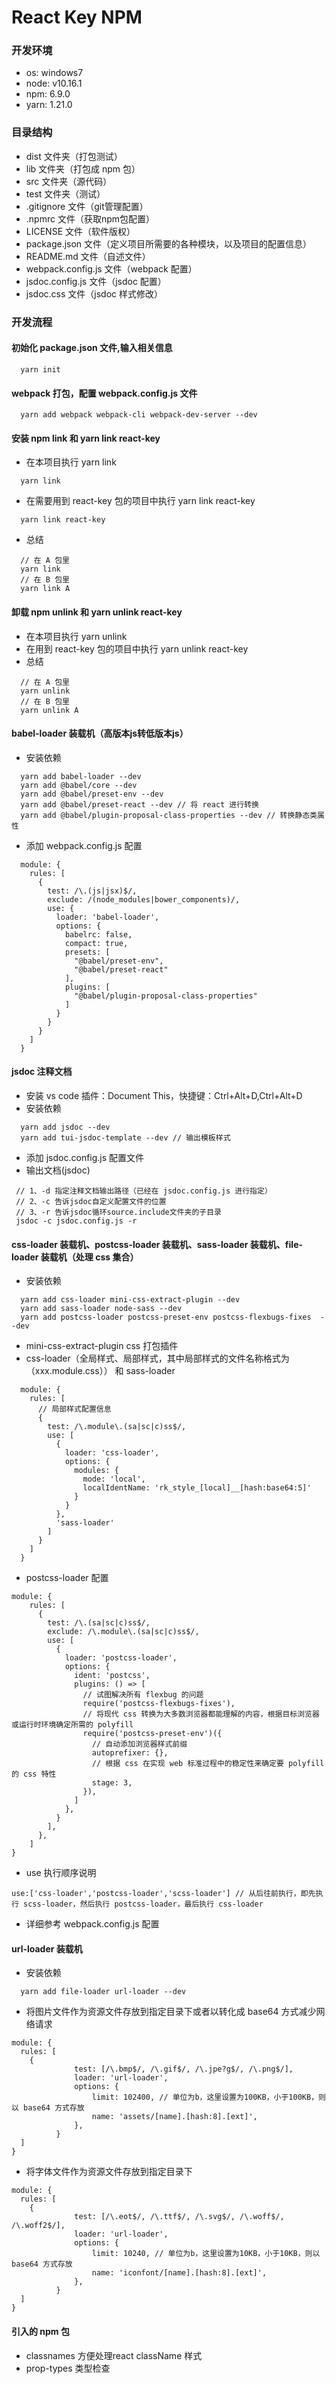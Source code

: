 # React Key NPM

### 开发环境
* os: windows7
* node: v10.16.1
* npm: 6.9.0
* yarn: 1.21.0

### 目录结构
  * dist 文件夹（打包测试）
  * lib 文件夹（打包成 npm 包）
  * src 文件夹（源代码）
  * test 文件夹（测试）
  * .gitignore 文件（git管理配置）
  * .npmrc 文件（获取npm包配置）
  * LICENSE 文件（软件版权）
  * package.json 文件（定义项目所需要的各种模块，以及项目的配置信息）
  * README.md 文件（自述文件）
  * webpack.config.js 文件（webpack 配置）
  * jsdoc.config.js 文件（jsdoc 配置）
  * jsdoc.css 文件（jsdoc 样式修改）

### 开发流程

#### 初始化 package.json 文件,输入相关信息
  ```
    yarn init
  ```

#### webpack 打包，配置 webpack.config.js 文件
  ```
    yarn add webpack webpack-cli webpack-dev-server --dev
  ```

#### 安装 npm link 和 yarn link react-key
  * 在本项目执行 yarn link
  ```
    yarn link
  ```
  * 在需要用到 react-key 包的项目中执行 yarn link react-key
  ```
    yarn link react-key
  ```
  * 总结
  ```
    // 在 A 包里
    yarn link
    // 在 B 包里
    yarn link A
  ```

#### 卸载 npm unlink 和 yarn unlink react-key
  * 在本项目执行 yarn unlink
  * 在用到 react-key 包的项目中执行 yarn unlink react-key
  * 总结
  ```
    // 在 A 包里
    yarn unlink
    // 在 B 包里
    yarn unlink A
  ```

#### babel-loader 装载机（高版本js转低版本js）
  * 安装依赖
  ```
    yarn add babel-loader --dev
    yarn add @babel/core --dev
    yarn add @babel/preset-env --dev
    yarn add @babel/preset-react --dev // 将 react 进行转换
    yarn add @babel/plugin-proposal-class-properties --dev // 转换静态类属性
  ```
  * 添加 webpack.config.js 配置
  ```
    module: {
      rules: [
        {
          test: /\.(js|jsx)$/,
          exclude: /(node_modules|bower_components)/,
          use: {
            loader: 'babel-loader',
            options: {
              babelrc: false,
              compact: true,
              presets: [
                "@babel/preset-env",
                "@babel/preset-react"
              ],
              plugins: [
                "@babel/plugin-proposal-class-properties"
              ]
            }
          }
        }
      ]
    }
  ```


#### jsdoc 注释文档
  * 安装 vs code 插件：Document This，快捷键：Ctrl+Alt+D,Ctrl+Alt+D
  * 安装依赖
  ```
    yarn add jsdoc --dev
    yarn add tui-jsdoc-template --dev // 输出模板样式
  ```
  *  添加 jsdoc.config.js 配置文件
  * 输出文档(jsdoc)
   ```
    // 1、-d 指定注释文档输出路径（已经在 jsdoc.config.js 进行指定）
    // 2、-c 告诉jsdoc自定义配置文件的位置
    // 3、-r 告诉jsdoc循环source.include文件夹的子目录
    jsdoc -c jsdoc.config.js -r
   ```
  
#### css-loader 装载机、postcss-loader 装载机、sass-loader 装载机、file-loader 装载机（处理 css 集合）
  * 安装依赖
  ```
    yarn add css-loader mini-css-extract-plugin --dev
    yarn add sass-loader node-sass --dev
    yarn add postcss-loader postcss-preset-env postcss-flexbugs-fixes  --dev
  ```
  * mini-css-extract-plugin  css 打包插件
  * css-loader（全局样式、局部样式，其中局部样式的文件名称格式为（xxx.module.css）） 和 sass-loader
  ```
    module: {
      rules: [
        // 局部样式配置信息
        {
          test: /\.module\.(sa|sc|c)ss$/,
          use: [
            {
              loader: 'css-loader',
              options: {
                modules: {
                  mode: 'local',
                  localIdentName: 'rk_style_[local]__[hash:base64:5]'
                }
              }
            },
            'sass-loader'
          ]
        }
      ]
    }
  ```
  * postcss-loader 配置
  ```
  module: {
      rules: [
        {
          test: /\.(sa|sc|c)ss$/,
          exclude: /\.module\.(sa|sc|c)ss$/,
          use: [
            {
              loader: 'postcss-loader',
              options: {
                ident: 'postcss',
                plugins: () => [
                  // 试图解决所有 flexbug 的问题
                  require('postcss-flexbugs-fixes'),
                  // 将现代 css 转换为大多数浏览器都能理解的内容，根据目标浏览器或运行时环境确定所需的 polyfill
                  require('postcss-preset-env')({
                    // 自动添加浏览器样式前缀
                    autoprefixer: {},
                    // 根据 css 在实现 web 标准过程中的稳定性来确定要 polyfill 的 css 特性
                    stage: 3,
                  }),
                ]
              },
            }
          ],
        },
      ]
  }
  ```
  * use 执行顺序说明
  ```
  use:['css-loader','postcss-loader','scss-loader'] // 从后往前执行，即先执行 scss-loader，然后执行 postcss-loader，最后执行 css-loader
  ```
  * 详细参考 webpack.config.js 配置


#### url-loader 装载机
  * 安装依赖
  ```
    yarn add file-loader url-loader --dev
  ```
  * 将图片文件作为资源文件存放到指定目录下或者以转化成 base64 方式减少网络请求
  ```
  module: {
    rules: [
      {
				test: [/\.bmp$/, /\.gif$/, /\.jpe?g$/, /\.png$/],
				loader: 'url-loader',
				options: {
					limit: 102400, // 单位为b，这里设置为100KB，小于100KB，则以 base64 方式存放
					name: 'assets/[name].[hash:8].[ext]',
				},
			}
    ]
  } 
  ```
  * 将字体文件作为资源文件存放到指定目录下
  ```
  module: {
    rules: [
      {
				test: [/\.eot$/, /\.ttf$/, /\.svg$/, /\.woff$/, /\.woff2$/],
				loader: 'url-loader',
				options: {
					limit: 10240, // 单位为b，这里设置为10KB，小于10KB，则以 base64 方式存放
					name: 'iconfont/[name].[hash:8].[ext]',
				},
			}
    ]
  }
  ```

#### 引入的 npm 包
  * classnames 方便处理react className 样式
  * prop-types 类型检查